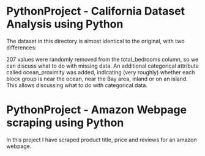 # PythonProject - California Dataset Analysis using Python

The dataset in this directory is almost identical to the original, with two differences:

207 values were randomly removed from the total_bedrooms column, so we can discuss what to do with missing data.
An additional categorical attribute called ocean_proximity was added, indicating (very roughly) whether each block group is near the ocean, near the Bay area, inland or on an island. This allows discussing what to do with categorical data.


# PythonProject - Amazon Webpage scraping using Python

In this project I have scraped product title, price and reviews for an amazon webpage. 

